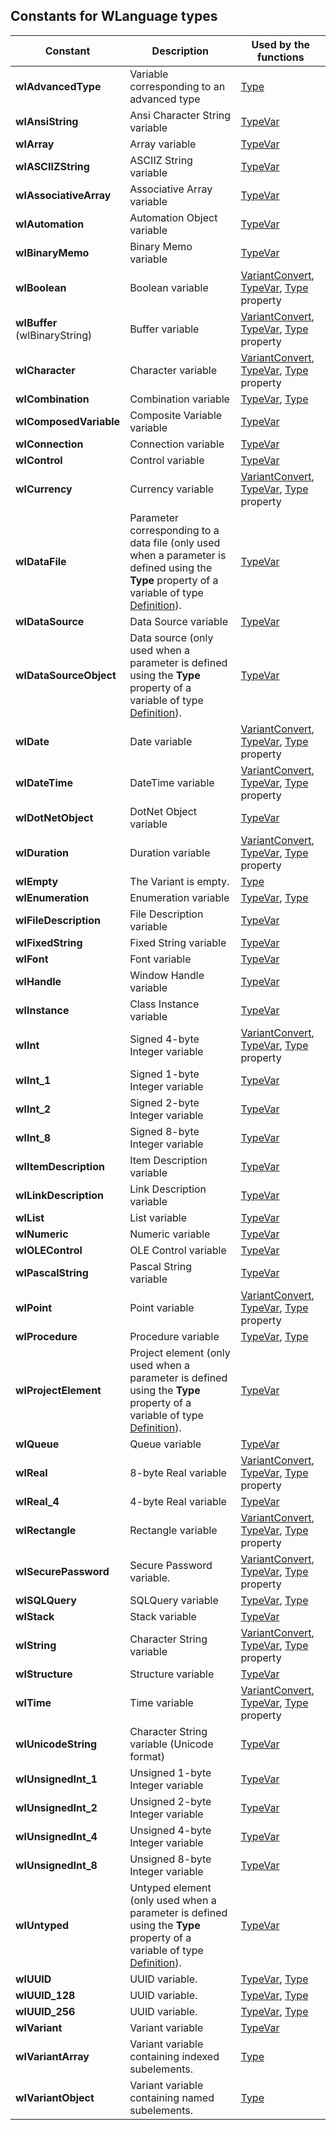 
## Constants for WLanguage types
			



<a name="NOTE1"></a>
<a name="NOTE1_1"></a>


| Constant | Description | Used by the functions |
| --- | --- | --- |
| **wlAdvancedType** | Variable corresponding to an advanced type | [Type](../Proprietes/2510131.md) |
| **wlAnsiString** | Ansi Character String variable | [TypeVar](../WDLang1/3013056.md) |
| **wlArray** | Array variable | [TypeVar](../WDLang1/3013056.md) |
| **wlASCIIZString** | ASCIIZ String variable | [TypeVar](../WDLang1/3013056.md) |
| **wlAssociativeArray** | Associative Array variable | [TypeVar](../WDLang1/3013056.md) |
| **wlAutomation** | Automation Object variable | [TypeVar](../WDLang1/3013056.md) |
| **wlBinaryMemo** | Binary Memo variable | [TypeVar](../WDLang1/3013056.md) |
| **wlBoolean** | Boolean variable | [VariantConvert](../WDLang1/3013054.md), [TypeVar](../WDLang1/3013056.md), [Type](../Proprietes/2510131.md) property |
| **wlBuffer**<br>(wlBinaryString) | Buffer variable | [VariantConvert](../WDLang1/3013054.md), [TypeVar](../WDLang1/3013056.md), [Type](../Proprietes/2510131.md) property |
| **wlCharacter** | Character variable | [VariantConvert](../WDLang1/3013054.md), [TypeVar](../WDLang1/3013056.md), [Type](../Proprietes/2510131.md) property |
| **wlCombination** | Combination variable | [TypeVar](../WDLang1/3013056.md), [Type](../Proprietes/2510131.md) |
| **wlComposedVariable** | Composite Variable variable | [TypeVar](../WDLang1/3013056.md) |
| **wlConnection** | Connection variable | [TypeVar](../WDLang1/3013056.md) |
| **wlControl** | Control variable | [TypeVar](../WDLang1/3013056.md) |
| **wlCurrency** | Currency variable | [VariantConvert](../WDLang1/3013054.md), [TypeVar](../WDLang1/3013056.md), [Type](../Proprietes/2510131.md) property |
| **wlDataFile** | Parameter corresponding to a data file (only used when a parameter is defined using the **Type** property of a variable of type [Definition](../WDLang1/1000019540.md)). | [TypeVar](../WDLang1/3013056.md) |
| **wlDataSource** | Data Source variable | [TypeVar](../WDLang1/3013056.md) |
| **wlDataSourceObject** | Data source (only used when a parameter is defined using the **Type** property of a variable of type [Definition](../WDLang1/1000019540.md)). | [TypeVar](../WDLang1/3013056.md) |
| **wlDate** | Date variable | [VariantConvert](../WDLang1/3013054.md), [TypeVar](../WDLang1/3013056.md), [Type](../Proprietes/2510131.md) property |
| **wlDateTime** | DateTime variable | [VariantConvert](../WDLang1/3013054.md), [TypeVar](../WDLang1/3013056.md), [Type](../Proprietes/2510131.md) property |
| **wlDotNetObject** | DotNet Object variable | [TypeVar](../WDLang1/3013056.md) |
| **wlDuration** | Duration variable | [VariantConvert](../WDLang1/3013054.md), [TypeVar](../WDLang1/3013056.md), [Type](../Proprietes/2510131.md) property |
| **wlEmpty** | The Variant is empty. | [Type](../Proprietes/2510131.md) |
| **wlEnumeration** | Enumeration variable | [TypeVar](../WDLang1/3013056.md), [Type](../Proprietes/2510131.md) |
| **wlFileDescription** | File Description variable | [TypeVar](../WDLang1/3013056.md) |
| **wlFixedString** | Fixed String variable | [TypeVar](../WDLang1/3013056.md) |
| **wlFont** | Font variable | [TypeVar](../WDLang1/3013056.md) |
| **wlHandle** | Window Handle variable | [TypeVar](../WDLang1/3013056.md) |
| **wlInstance** | Class Instance variable | [TypeVar](../WDLang1/3013056.md) |
| **wlInt** | Signed 4-byte Integer variable | [VariantConvert](../WDLang1/3013054.md), [TypeVar](../WDLang1/3013056.md), [Type](../Proprietes/2510131.md) property |
| **wlInt_1** | Signed 1-byte Integer variable | [TypeVar](../WDLang1/3013056.md) |
| **wlInt_2** | Signed 2-byte Integer variable | [TypeVar](../WDLang1/3013056.md) |
| **wlInt_8** | Signed 8-byte Integer variable | [TypeVar](../WDLang1/3013056.md) |
| **wlItemDescription** | Item Description variable | [TypeVar](../WDLang1/3013056.md) |
| **wlLinkDescription** | Link Description variable | [TypeVar](../WDLang1/3013056.md) |
| **wlList** | List variable | [TypeVar](../WDLang1/3013056.md) |
| **wlNumeric** | Numeric variable | [TypeVar](../WDLang1/3013056.md) |
| **wlOLEControl** | OLE Control variable | [TypeVar](../WDLang1/3013056.md) |
| **wlPascalString** | Pascal String variable | [TypeVar](../WDLang1/3013056.md) |
| **wlPoint** | Point variable | [VariantConvert](../WDLang1/3013054.md), [TypeVar](../WDLang1/3013056.md), [Type](../Proprietes/2510131.md) property |
| **wlProcedure** | Procedure variable | [TypeVar](../WDLang1/3013056.md), [Type](../Proprietes/2510131.md) |
| **wlProjectElement** | Project element (only used when a parameter is defined using the **Type** property of a variable of type [Definition](../WDLang1/1000019540.md)). | [TypeVar](../WDLang1/3013056.md) |
| **wlQueue** | Queue variable | [TypeVar](../WDLang1/3013056.md) |
| **wlReal** | 8-byte Real variable | [VariantConvert](../WDLang1/3013054.md), [TypeVar](../WDLang1/3013056.md), [Type](../Proprietes/2510131.md) property |
| **wlReal_4** | 4-byte Real variable | [TypeVar](../WDLang1/3013056.md) |
| **wlRectangle** | Rectangle variable | [VariantConvert](../WDLang1/3013054.md), [TypeVar](../WDLang1/3013056.md), [Type](../Proprietes/2510131.md) property |
| **wlSecurePassword** | Secure Password variable. | [VariantConvert](../WDLang1/3013054.md), [TypeVar](../WDLang1/3013056.md), [Type](../Proprietes/2510131.md) property |
| **wlSQLQuery** | SQLQuery variable | [TypeVar](../WDLang1/3013056.md), [Type](../Proprietes/2510131.md) |
| **wlStack** | Stack variable | [TypeVar](../WDLang1/3013056.md) |
| **wlString** | Character String variable | [VariantConvert](../WDLang1/3013054.md), [TypeVar](../WDLang1/3013056.md), [Type](../Proprietes/2510131.md) property |
| **wlStructure** | Structure variable | [TypeVar](../WDLang1/3013056.md) |
| **wlTime** | Time variable | [VariantConvert](../WDLang1/3013054.md), [TypeVar](../WDLang1/3013056.md), [Type](../Proprietes/2510131.md) property |
| **wlUnicodeString** | Character String variable (Unicode format) | [TypeVar](../WDLang1/3013056.md) |
| **wlUnsignedInt_1** | Unsigned 1-byte Integer variable | [TypeVar](../WDLang1/3013056.md) |
| **wlUnsignedInt_2** | Unsigned 2-byte Integer variable | [TypeVar](../WDLang1/3013056.md) |
| **wlUnsignedInt_4** | Unsigned 4-byte Integer variable | [TypeVar](../WDLang1/3013056.md) |
| **wlUnsignedInt_8** | Unsigned 8-byte Integer variable | [TypeVar](../WDLang1/3013056.md) |
| **wlUntyped** | Untyped element (only used when a parameter is defined using the **Type** property of a variable of type [Definition](../WDLang1/1000019540.md)). | [TypeVar](../WDLang1/3013056.md) |
| **wlUUID** | UUID variable. | [TypeVar](../WDLang1/3013056.md), [Type](../Proprietes/2510131.md) |
| **wlUUID_128** | UUID variable. | [TypeVar](../WDLang1/3013056.md), [Type](../Proprietes/2510131.md) |
| **wlUUID_256** | UUID variable. | [TypeVar](../WDLang1/3013056.md), [Type](../Proprietes/2510131.md) |
| **wlVariant** | Variant variable | [TypeVar](../WDLang1/3013056.md) |
| **wlVariantArray** | Variant variable containing indexed subelements. | [Type](../Proprietes/2510131.md) |
| **wlVariantObject** | Variant variable containing named subelements. | [Type](../Proprietes/2510131.md) |




